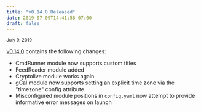 ```yaml
---
title: "v0.14.0 Released"
date: 2019-07-09T14:41:58-07:00
draft: false
---
```


<small>July 9, 2019</small>

[v0.14.0](https://github.com/wtfutil/wtf/releases/tag/v0.14.0) contains the following changes:

* CmdRunner module now supports custom titles
* FeedReader module added 
* Cryptolive module works again
* gCal module now supports setting an explicit time zone via the "timezone" config attribute
* Misconfigured module positions in `config.yaml` now attempt to provide informative error messages on launch